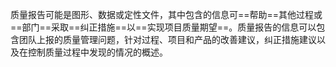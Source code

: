 质量报告可能是图形、数据或定性文件，其中包含的信息可==帮助==其他过程或==部门==采取==纠正措施==以==实现项目质量期望==。质量报告的信息可以包含团队上报的质量管理问题，针对过程、项目和产品的改善建议，纠正措施建议以及在控制质量过程中发现的情况的概述。